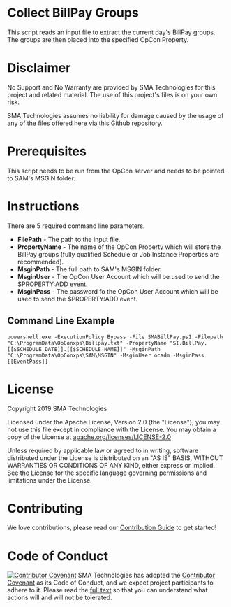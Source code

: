 # Collect BillPay Groups
This script reads an input file to extract the current day's BillPay groups. The groups are then placed into the specified OpCon Property.

# Disclaimer
No Support and No Warranty are provided by SMA Technologies for this project and related material. The use of this project's files is on your own risk.

SMA Technologies assumes no liability for damage caused by the usage of any of the files offered here via this Github repository.

# Prerequisites
This script needs to be run from the OpCon server and needs to be pointed to SAM's MSGIN folder.

# Instructions
There are 5 required command line parameters.
* **FilePath** - The path to the input file.
* **PropertyName** - The name of the OpCon Property which will store the BillPay groups (fully qualified Schedule or Job Instance Properties are recommended).
* **MsginPath** - The full path to SAM's MSGIN folder.
* **MsginUser** - The OpCon User Account which will be used to send the $PROPERTY:ADD event.
* **MsginPass** - The password fo the OpCon User Account which will be used to send the $PROPERTY:ADD event.

## Command Line Example
```
powershell.exe -ExecutionPolicy Bypass -File SMABillPay.ps1 -Filepath "C:\ProgramData\OpConxps\Billpay.txt" -PropertyName "SI.BillPay.[[$SCHEDULE DATE]].[[$SCHEDULE NAME]]" -MsginPath "C:\ProgramData\OpConxps\SAM\MSGIN" -MsginUser ocadm -MsginPass [[EventPass]]
```

# License
Copyright 2019 SMA Technologies

Licensed under the Apache License, Version 2.0 (the "License");
you may not use this file except in compliance with the License.
You may obtain a copy of the License at [apache.org/licenses/LICENSE-2.0](http://www.apache.org/licenses/LICENSE-2.0)

Unless required by applicable law or agreed to in writing, software
distributed under the License is distributed on an "AS IS" BASIS,
WITHOUT WARRANTIES OR CONDITIONS OF ANY KIND, either express or implied.
See the License for the specific language governing permissions and
limitations under the License.

# Contributing
We love contributions, please read our [Contribution Guide](CONTRIBUTING.md) to get started!

# Code of Conduct
[![Contributor Covenant](https://img.shields.io/badge/Contributor%20Covenant-v2.0%20adopted-ff69b4.svg)](code-of-conduct.md)
SMA Technologies has adopted the [Contributor Covenant](CODE_OF_CONDUCT.md) as its Code of Conduct, and we expect project participants to adhere to it. Please read the [full text](CODE_OF_CONDUCT.md) so that you can understand what actions will and will not be tolerated.
